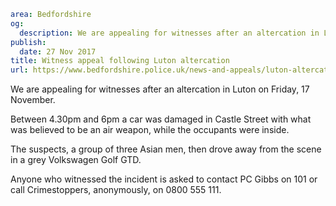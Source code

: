 ```yaml
area: Bedfordshire
og:
  description: We are appealing for witnesses after an altercation in Luton on Friday, 17 November.
publish:
  date: 27 Nov 2017
title: Witness appeal following Luton altercation
url: https://www.bedfordshire.police.uk/news-and-appeals/luton-altercation-appeal-nov
```

We are appealing for witnesses after an altercation in Luton on Friday, 17 November.

Between 4.30pm and 6pm a car was damaged in Castle Street with what was believed to be an air weapon, while the occupants were inside.

The suspects, a group of three Asian men, then drove away from the scene in a grey Volkswagen Golf GTD.

Anyone who witnessed the incident is asked to contact PC Gibbs on 101 or call Crimestoppers, anonymously, on 0800 555 111.
